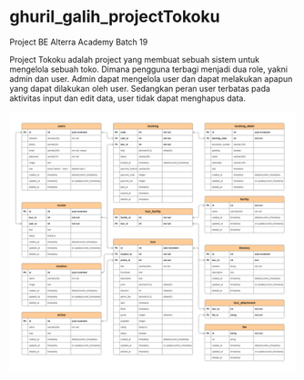 # ghuril_galih_projectTokoku
Project BE Alterra Academy Batch 19

Project Tokoku adalah project yang membuat sebuah sistem untuk mengelola sebuah toko.
Dimana pengguna terbagi menjadi dua role, yakni admin dan user. Admin dapat mengelola user dan dapat melakukan apapun yang dapat dilakukan oleh user.
Sedangkan peran user terbatas pada aktivitas input dan edit data, user tidak dapat menghapus data.

![ERD](https://raw.githubusercontent.com/Kelompok-2-Wanderer/Wanderer-BE/docs/docs/erd.png)
